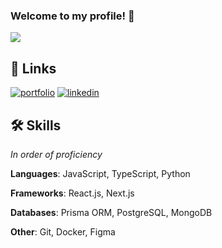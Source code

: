 ### Welcome to my profile! 👋
![](https://visitor-badge.glitch.me/badge?page_id=ryandey.ryandey)


## 🔗 Links
[![portfolio](https://img.shields.io/badge/my_portfolio-000?style=for-the-badge&logo=ko-fi&logoColor=white)](https://ryanpdey.com/)
[![linkedin](https://img.shields.io/badge/linkedin-0A66C2?style=for-the-badge&logo=linkedin&logoColor=white)](https://www.linkedin.com/in/ryanpdey)


## 🛠 Skills
*In order of proficiency*

**Languages**: JavaScript, TypeScript, Python

**Frameworks**: React.js, Next.js

**Databases**: Prisma ORM, PostgreSQL, MongoDB

**Other**: Git, Docker, Figma

